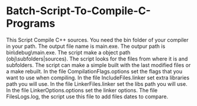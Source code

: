 # Batch-Script-To-Compile-C-Programs

This Script Compile C++ sources.
You need the bin folder of your compiler in your path.
The output file name is main.exe.
The outpur path is bin\debug\main.exe.
The script make a object path (obj\subfolders|sources).
The script looks for the files from where it is and subfolders.
The script can make a simple built with the last modified files or a make rebuilt.
In the file CompilationFlags.options set the flags that you want to use when compiling.
In the file IncludeFiles.linker set extra libraries path you will use.
In the file LinkerFiles.linker set the libs path you will use.
In the file LinkerOptions.options set the linker options.
The file FilesLogs.log, the script use this file to add files dates to compare.
